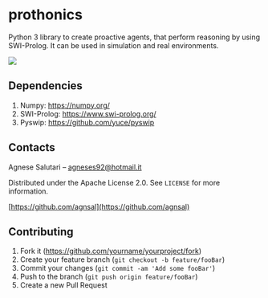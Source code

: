 # prothonics
Python 3 library to create proactive agents, that perform reasoning by using SWI-Prolog. It can be used in simulation and real environments.


![](img/structure.png)


## Dependencies

1. Numpy: https://numpy.org/
2. SWI-Prolog: https://www.swi-prolog.org/
3. Pyswip: https://github.com/yuce/pyswip


## Contacts

Agnese Salutari – agneses92@hotmail.it

Distributed under the Apache License 2.0. See ``LICENSE`` for more information.

[https://github.com/agnsal](https://github.com/agnsal)


## Contributing

1. Fork it (<https://github.com/yourname/yourproject/fork>)
2. Create your feature branch (`git checkout -b feature/fooBar`)
3. Commit your changes (`git commit -am 'Add some fooBar'`)
4. Push to the branch (`git push origin feature/fooBar`)
5. Create a new Pull Request
